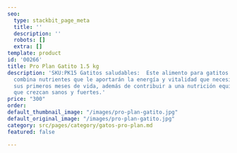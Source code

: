 ```yaml
---
seo:
  type: stackbit_page_meta
  title: ''
  description: ''
  robots: []
  extra: []
template: product
id: '00266'
title: Pro Plan Gatito 1.5 kg
description: 'SKU:PK15 Gatitos saludables:  Este alimento para gatitos de corta edad
  combina nutrientes que le aportarán la energía y vitalidad que necesitan durante
  sus primeros meses de vida, además de contribuir a una nutrición equilibrada para
  que crezcan sanos y fuertes.'
price: "300"
order: 
default_thumbnail_image: "/images/pro-plan-gatito.jpg"
default_original_image: "/images/pro-plan-gatito.jpg"
category: src/pages/category/gatos-pro-plan.md
featured: false

---
```

